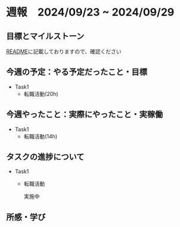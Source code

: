 # 週報　2024/09/23 ~ 2024/09/29

## 目標とマイルストーン
[README](https://github.com/Aki158/weekly-report/blob/main/README.md)に記載しておりますので、確認ください

## 今週の予定：やる予定だったこと・目標

- Task1
    - 転職活動(20h)

## 今週やったこと：実際にやったこと・実稼働

- Task1
    - 転職活動(14h)

## タスクの進捗について

- Task1
    - 転職活動

        実施中

## 所感・学び

